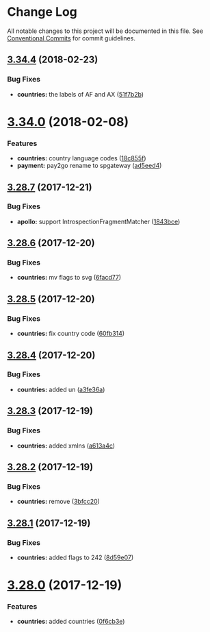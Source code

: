 # Change Log

All notable changes to this project will be documented in this file.
See [Conventional Commits](https://conventionalcommits.org) for commit guidelines.

<a name="3.34.4"></a>
## [3.34.4](https://github.com/tmotx/graphql-tower/compare/v3.34.1...v3.34.4) (2018-02-23)


### Bug Fixes

* **countries:** the labels of AF and AX ([51f7b2b](https://github.com/tmotx/graphql-tower/commit/51f7b2b))




<a name="3.34.0"></a>
# [3.34.0](https://github.com/tmotx/graphql-tower/compare/v3.33.2...v3.34.0) (2018-02-08)


### Features

* **countries:** country language codes ([18c855f](https://github.com/tmotx/graphql-tower/commit/18c855f))
* **payment:** pay2go rename to spgateway ([ad5eed4](https://github.com/tmotx/graphql-tower/commit/ad5eed4))




<a name="3.28.7"></a>
## [3.28.7](https://github.com/tmotx/graphql-tower/compare/v3.28.6...v3.28.7) (2017-12-21)


### Bug Fixes

* **apollo:** support IntrospectionFragmentMatcher ([1843bce](https://github.com/tmotx/graphql-tower/commit/1843bce))




<a name="3.28.6"></a>
## [3.28.6](https://github.com/tmotx/graphql-tower/compare/v3.28.5...v3.28.6) (2017-12-20)


### Bug Fixes

* **countries:** mv flags to svg ([6facd77](https://github.com/tmotx/graphql-tower/commit/6facd77))




<a name="3.28.5"></a>
## [3.28.5](https://github.com/tmotx/graphql-tower/compare/v3.28.4...v3.28.5) (2017-12-20)


### Bug Fixes

* **countries:** fix country code ([60fb314](https://github.com/tmotx/graphql-tower/commit/60fb314))




<a name="3.28.4"></a>
## [3.28.4](https://github.com/tmotx/graphql-tower/compare/v3.28.3...v3.28.4) (2017-12-20)


### Bug Fixes

* **countries:** added un ([a3fe36a](https://github.com/tmotx/graphql-tower/commit/a3fe36a))




<a name="3.28.3"></a>
## [3.28.3](https://github.com/tmotx/graphql-tower/compare/v3.28.2...v3.28.3) (2017-12-19)


### Bug Fixes

* **countries:** added xmlns ([a613a4c](https://github.com/tmotx/graphql-tower/commit/a613a4c))




<a name="3.28.2"></a>
## [3.28.2](https://github.com/tmotx/graphql-tower/compare/v3.28.1...v3.28.2) (2017-12-19)


### Bug Fixes

* **countries:** remove </svg> ([3bfcc20](https://github.com/tmotx/graphql-tower/commit/3bfcc20))




<a name="3.28.1"></a>
## [3.28.1](https://github.com/tmotx/graphql-tower/compare/v3.28.0...v3.28.1) (2017-12-19)


### Bug Fixes

* **countries:** added flags to 242 ([8d59e07](https://github.com/tmotx/graphql-tower/commit/8d59e07))




<a name="3.28.0"></a>
# [3.28.0](https://github.com/tmotx/graphql-tower/compare/v3.27.1...v3.28.0) (2017-12-19)


### Features

* **countries:** added countries ([0f6cb3e](https://github.com/tmotx/graphql-tower/commit/0f6cb3e))
